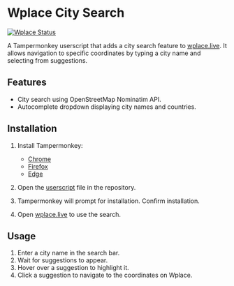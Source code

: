 # Wplace City Search
<a href="https://wplacestatus.sobakintech.xyz" target="_blank" rel="noopener noreferrer"><img alt="Wplace Status" src="https://status.wplace.lol/api/badge/15/status"></a>

A Tampermonkey userscript that adds a city search feature to [wplace.live](https://wplace.live/). It allows navigation to specific coordinates by typing a city name and selecting from suggestions.

## Features

- City search using OpenStreetMap Nominatim API.
- Autocomplete dropdown displaying city names and countries.

## Installation

1. Install Tampermonkey:
   - [Chrome](https://chrome.google.com/webstore/detail/tampermonkey/dhdgffkkebhmkfjojejmpbldmpobfkfo)  
   - [Firefox](https://addons.mozilla.org/en-US/firefox/addon/tampermonkey/)  
   - [Edge](https://www.microsoft.com/store/productId/9NBLGGH5162S)  

2. Open the [userscript](Wplace%20City%20Search-0.1.0.user.js) file in the repository.  
3. Tampermonkey will prompt for installation. Confirm installation.  
4. Open [wplace.live](https://wplace.live/) to use the search.

## Usage

1. Enter a city name in the search bar.  
2. Wait for suggestions to appear.  
3. Hover over a suggestion to highlight it.  
4. Click a suggestion to navigate to the coordinates on Wplace.  
